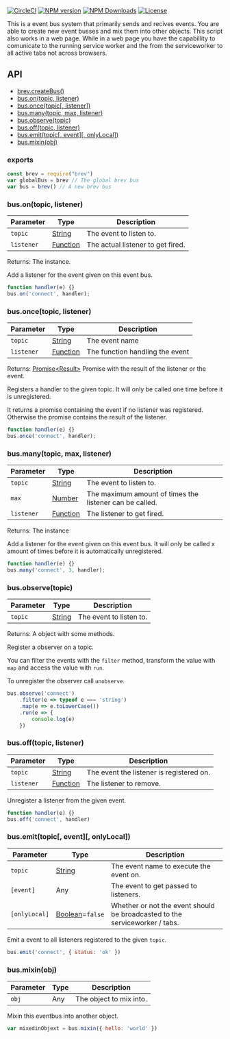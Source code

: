 [![CircleCI][img-circle]][url-circle]
[![NPM version][img-npm]][url-npm]
[![NPM Downloads][img-downloads]][url-downloads]
[![License][img-license]][url-license]

This is a event bus system that primarily sends and recives events. You are able to create
new event busses and mix them into other objects. This script also works in a web page. While
in a web page you have the capabillity to comunicate to the running service worker and the 
from the serviceworker to all active tabs not across browsers.

## API

- [brev.createBus()](#brevcreatebus)
- [bus.on(topic, listener)](#busontopic-listener)
- [bus.once(topic[, listener])](#busoncetopic-listener)
- [bus.many(topic, max, listener)](#busmanytopic-max-listener)
- [bus.observe(topic)](#busobservetopic)
- [bus.off(topic, listener)](#busofftopic-listener)
- [bus.emit(topic\[, event\]\[, onlyLocal\])](#busemittopic-event-onlylocal)
- [bus.mixin(obj)](#busmixinobj)

### exports

```js
const brev = require("brev")
var globalBus = brev // The global brev bus
var bus = brev() // A new brev bus
```

### bus.on(topic, listener)
|Parameter|Type|Description|
|-|-|-|
|`topic`|[String][mdn-str]|The event to listen to.|
|`listener`|[Function][mdn-fun]|The actual listener to get fired.|

Returns: The instance.

Add a listener for the event given on this event bus.

```js
function handler(e) {}
bus.on('connect', handler);
```

### bus.once(topic, listener)
|Parameter|Type|Description|
|-|-|-|
|`topic`|[String][mdn-str]|The event name|
|`listener`|[Function][mdn-fun]|The function handling the event|

Returns: [Promise\<Result>][mdn-prm] Promise with the result of the listener or the event.

Registers a handler to the given topic.
It will only be called one time before it is unregistered.

It returns a promise containing the event if no listener was registered.
Otherwise the promise contains the result of the listener.

```js
function handler(e) {}
bus.once('connect', handler);
```

### bus.many(topic, max, listener)
|Parameter|Type|Description|
|-|-|-|
|`topic`|[String][mdn-str]|The event to listen to.|
|`max`|[Number][mdn-num]|The maximum amount of times the listener can be called.|
|`listener`|[Function][mdn-fun]|The listener to get fired.|

Returns: The instance

Add a listener for the event given on this event bus.
It will only be called x amount of times before it is automatically unregistered.

```js
function handler(e) {}
bus.many('connect', 3, handler);
```

### bus.observe(topic)
|Parameter|Type|Description|
|-|-|-|
|`topic`|[String][mdn-str]|The event to listen to.|

Returns: A object with some methods.

Register a observer on a topic.

You can filter the events with the `filter` method, transform the value with `map` and 
access the value with `run`. 

To unregister the observer call `unobserve`.

```js
bus.observe('connect')
    .filter(e => typeof e === 'string')
    .map(e => e.toLowerCase())
    .run(e => {
        console.log(e)
    })
```

### bus.off(topic, listener)
|Parameter|Type|Description|
|-|-|-|
|`topic`|[String][mdn-str]|The event the listener is registered on.|
|`listener`|[Function][mdn-fun]|The listener to remove.|

Unregister a listener from the given event.

```js
function handler(e) {}
bus.off('connect', handler)
```

### bus.emit(topic\[, event]\[, onlyLocal])
|Parameter|Type|Description|
|-|-|-|
|`topic`|[String][mdn-str]|The event name to execute the event on.|
|`[event]`|Any|The event to get passed to listeners.|
|`[onlyLocal]`|[Boolean][mdn-bol]=`false`|Whether or not the event should be broadcasted to the serviceworker / tabs.|

Emit a event to all listeners registered to the given `topic`.

```js
bus.emit('connect', { status: 'ok' })
```

### bus.mixin(obj)
|Parameter|Type|Description|
|-|-|-|
|`obj`|Any|The object to mix into.|

Mixin this eventbus into another object.

```js
var mixedinObjext = bus.mixin({ hello: 'world' })
```

[mdn-str]: https://developer.mozilla.org/en-US/docs/Web/JavaScript/Reference/Global_Objects/String
[mdn-fun]: https://developer.mozilla.org/en-US/docs/Web/JavaScript/Reference/Global_Objects/Function
[mdn-num]: https://developer.mozilla.org/en-US/docs/Web/JavaScript/Reference/Global_Objects/Number
[mdn-obj]: https://developer.mozilla.org/en-US/docs/Web/JavaScript/Reference/Global_Objects/Object
[mdn-bol]: https://developer.mozilla.org/en-US/docs/Web/JavaScript/Reference/Global_Objects/Boolean
[mdn-arr]: https://developer.mozilla.org/en-US/docs/Web/JavaScript/Reference/Global_Objects/Array
[mdn-prm]: https://developer.mozilla.org/en-US/docs/Web/JavaScript/Reference/Global_Objects/Promise

[url-circle]: https://circleci.com/gh/ocpu/brev
[url-npm]: https://npmjs.org/package/brev
[url-license]: lisense.md
[url-downloads]: https://npmjs.org/package/brev
[url-cc]: https://codecov.io/gh/ocpu/Brev

[img-circle]: https://img.shields.io/circleci/project/github/ocpu/brev.svg?style=flat-square
[img-npm]: https://img.shields.io/npm/v/brev.svg?style=flat-square
[img-license]: https://img.shields.io/npm/l/brev.svg?style=flat-square
[img-downloads]: https://img.shields.io/npm/dm/brev.svg?style=flat-square
[img-cc]: https://img.shields.io/codecov/c/github/ocpu/Brev/master.svg?style=flat-square
